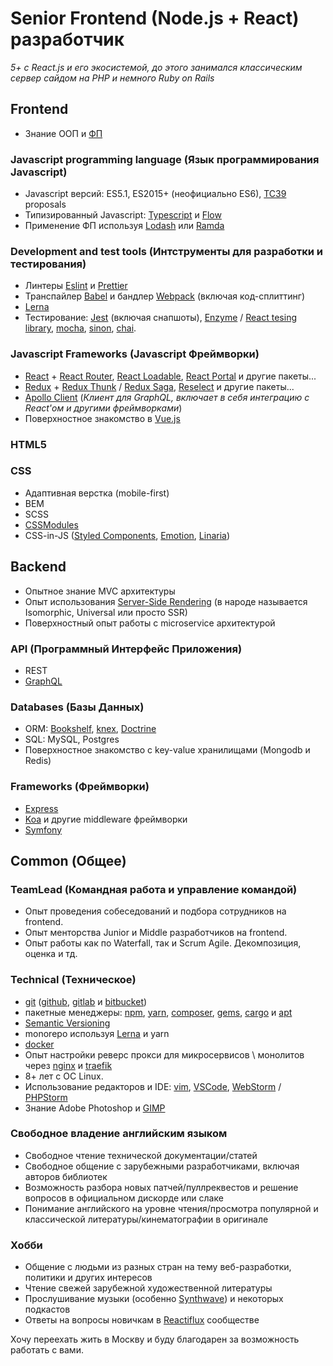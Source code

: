 
# Senior Frontend (Node.js + React) разработчик
*5+ с React.js и его экосистемой,
до этого занимался классическим сервер сайдом на PHP и немного Ruby on Rails*

## Frontend
- Знание ООП и [ФП](https://mostly-adequate.gitbooks.io/mostly-adequate-guide/)

### Javascript programming language (Язык программирования Javascript)
- Javascript версий: ES5.1, ES2015+ (неофициально ES6), [TC39](https://tc39.github.io/ecma262/) proposals
- Типизированный Javascript: [Typescript](https://www.typescriptlang.org/) и [Flow](https://flowtype.org)
- Применение ФП используя [Lodash](https://lodash.com/) или [Ramda](http://ramdajs.com)

### Development and test tools (Интструменты для разработки и тестирования)
- Линтеры [Eslint](https://eslint.org) и [Prettier](https://prettier.io/)
- Транспайлер [Babel](https://babeljs.io/) и бандлер [Webpack](https://webpack.js.org) (включая код-сплиттинг)
- [Lerna](https://lernajs.io/)
- Тестирование: [Jest](https://facebook.github.io/jest/) (включая снапшоты), [Enzyme](https://airbnb.io/enzyme/) / [React tesing library](https://github.com/kentcdodds/react-testing-library), [mocha](https://mochajs.org/), [sinon](http://sinonjs.org/), [chai](http://www.chaijs.com/).

### Javascript Frameworks (Javascript Фреймворки)
- [React](http://reactjs.org) + [React Router](https://reacttraining.com/react-router/), [React Loadable](https://github.com/jamiebuilds/react-loadable), [React Portal](https://github.com/tajo/react-portal) и другие пакеты...
- [Redux](http://redux.js.org) + [Redux Thunk](https://github.com/reduxjs/redux-thunk) / [Redux Saga](https://redux-saga.js.org/), [Reselect](https://github.com/reduxjs/reselect) и другие пакеты...
- [Apollo Client](https://www.apollographql.com/client/) (*Клиент для GraphQL, включает в себя интеграцию с React'ом и другими фреймворками*)
- Поверхностное знакомство в [Vue.js](https://vuejs.org)

### HTML5

### CSS
- Адаптивная верстка (mobile-first)
- BEM
- SCSS
- [CSSModules](https://github.com/css-modules/css-modules)
- CSS-in-JS ([Styled Components](https://www.styled-components.com/), [Emotion](https://emotion.sh/), [Linaria](https://github.com/callstack/linaria))

## Backend
- Опытное знание MVC архитектуры
- Опыт использования [Server-Side Rendering](https://reactjs.org/docs/react-dom-server.html) (в народе называется Isomorphic,  Universal или просто SSR)
- Поверхностный опыт работы с microservice архитектурой

### API (Программный Интерфейс Приложения)
- REST
- [GraphQL](https://graphql.org/)

### Databases (Базы Данных)
- ORM: [Bookshelf](http://bookshelfjs.org/), [knex](http://knexjs.org/), [Doctrine](https://www.doctrine-project.org/)
- SQL: MySQL, Postgres
- Поверхностное знакомство с key-value хранилищами (Mongodb и Redis)

### Frameworks (Фреймворки)
- [Express](https://expressjs.com/) 
- [Koa](https://koajs.com/) и другие middleware фреймворки
- [Symfony](https://symfony.com/)

## Common (Общее)

### TeamLead (Командная работа и управление командой)
- Опыт проведения собеседований и подбора сотрудников на frontend.
- Опыт менторства Junior и Middle разработчиков на frontend.
- Опыт работы как по Waterfall, так и Scrum Agile. Декомпозиция, оценка и тд.

### Technical (Техническое) 
- [git](https://git-scm.com/) ([github](https://github.com/), [gitlab](https://gitlab.com) и [bitbucket](https://bitbucket.org))
- пакетные менеджеры: [npm](https://www.npmjs.com/), [yarn](https://yarnpkg.com), [composer](https://getcomposer.org/), [gems](https://rubygems.org/), [cargo](https://doc.rust-lang.org/stable/cargo/) и [apt](https://en.wikipedia.org/wiki/APT_(Debian))
- [Semantic Versioning](https://semver.org/)
- monorepo используя [Lerna](https://lernajs.io/) и yarn
- [docker](https://www.docker.com/)
- Опыт настройки реверс прокси для микросервисов \ монолитов через [nginx](https://www.nginx.com/) и [traefik](https://traefik.io/traefik/)
- 8+ лет с ОС Linux. 
- Использование редакторов и IDE: [vim](https://neovim.io/), [VSCode](https://code.visualstudio.com/), [WebStorm](https://www.jetbrains.com/webstorm/) / [PHPStorm](https://www.jetbrains.com/phpstorm)
- Знание Adobe Photoshop и [GIMP](https://gimp.org/)

### Свободное владение английским языком
- Свободное чтение технической документации/статей
- Свободное общение с зарубежными разработчиками, включая авторов библиотек
- Возможность разбора новых патчей/пуллреквестов и решение вопросов в официальном дискорде или слаке
- Понимание английского на уровне чтения/просмотра популярной и классической литературы/кинематографии в оригинале

### Хобби
- Общение с людьми из разных стран на тему веб-разработки, политики и других интересов
- Чтение свежей зарубежной художественной литературы
- Прослушивание музыки (особенно [Synthwave](https://www.last.fm/ru/tag/synthwave/artists)) и некоторых подкастов
- Ответы на вопросы новичкам в [Reactiflux](https://www.reactiflux.com/) сообществе

Хочу переехать жить в Москву и буду благодарен за возможность работать с вами.

